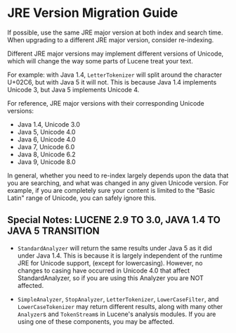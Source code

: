 <!--
    Licensed to the Apache Software Foundation (ASF) under one or more
    contributor license agreements.  See the NOTICE file distributed with
    this work for additional information regarding copyright ownership.
    The ASF licenses this file to You under the Apache License, Version 2.0
    the "License"); you may not use this file except in compliance with
    the License.  You may obtain a copy of the License at

        http://www.apache.org/licenses/LICENSE-2.0

    Unless required by applicable law or agreed to in writing, software
    distributed under the License is distributed on an "AS IS" BASIS,
    WITHOUT WARRANTIES OR CONDITIONS OF ANY KIND, either express or implied.
    See the License for the specific language governing permissions and
    limitations under the License.
 -->

# JRE Version Migration Guide

If possible, use the same JRE major version at both index and search time.
When upgrading to a different JRE major version, consider re-indexing. 

Different JRE major versions may implement different versions of Unicode,
which will change the way some parts of Lucene treat your text.

For example: with Java 1.4, `LetterTokenizer` will split around the character U+02C6,
but with Java 5 it will not.
This is because Java 1.4 implements Unicode 3, but Java 5 implements Unicode 4.

For reference, JRE major versions with their corresponding Unicode versions:

 * Java 1.4, Unicode 3.0
 * Java 5, Unicode 4.0
 * Java 6, Unicode 4.0
 * Java 7, Unicode 6.0
 * Java 8, Unicode 6.2
 * Java 9, Unicode 8.0

In general, whether you need to re-index largely depends upon the data that
you are searching, and what was changed in any given Unicode version. For example, 
if you are completely sure your content is limited to the "Basic Latin" range
of Unicode, you can safely ignore this. 

## Special Notes: LUCENE 2.9 TO 3.0, JAVA 1.4 TO JAVA 5 TRANSITION

* `StandardAnalyzer` will return the same results under Java 5 as it did under 
Java 1.4. This is because it is largely independent of the runtime JRE for
Unicode support, (except for lowercasing).  However, no changes to
casing have occurred in Unicode 4.0 that affect StandardAnalyzer, so if you are 
using this Analyzer you are NOT affected.

* `SimpleAnalyzer`, `StopAnalyzer`, `LetterTokenizer`, `LowerCaseFilter`, and 
`LowerCaseTokenizer` may return different results, along with many other `Analyzer`s
and `TokenStream`s in Lucene's analysis modules. If you are using one of these 
components, you may be affected.

